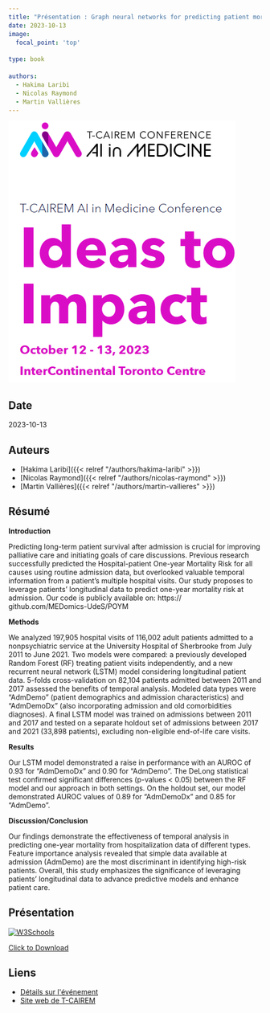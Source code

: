 ```yaml
---
title: "Présentation : Graph neural networks for predicting patient mortality within one year of hospital admission"
date: 2023-10-13
image:
  focal_point: 'top'

type: book

authors:
  - Hakima Laribi
  - Nicolas Raymond
  - Martin Vallières
---
```


![T-CAIREM](tcairem.png)

## Date

2023-10-13

## Auteurs

- [Hakima Laribi]({{< relref "/authors/hakima-laribi" >}})
- [Nicolas Raymond]({{< relref "/authors/nicolas-raymond" >}})
- [Martin Vallières]({{< relref "/authors/martin-vallieres" >}})

## Résumé

  **Introduction**

  Predicting long-term patient survival after admission is crucial for improving palliative care and initiating goals of care discussions. Previous research successfully predicted the Hospital-patient One-year Mortality Risk for all causes using routine
  admission data, but overlooked valuable temporal information from a patient’s multiple hospital visits. Our study proposes to
  leverage patients’ longitudinal data to predict one-year mortality risk at admission. Our code is publicly available on: https://
  github.com/MEDomics-UdeS/POYM

  **Methods**

  We analyzed 197,905 hospital visits of 116,002 adult patients admitted to a nonpsychiatric service at the University Hospital
  of Sherbrooke from July 2011 to June 2021. Two models were compared: a previously developed Random Forest (RF) treating patient visits independently, and a new recurrent neural network (LSTM) model considering longitudinal patient data.
  5-folds cross-validation on 82,104 patients admitted between 2011 and 2017 assessed the benefits of temporal analysis.
  Modeled data types were “AdmDemo” (patient demographics and admission characteristics) and “AdmDemoDx” (also incorporating admission and old comorbidities diagnoses). A final LSTM model was trained on admissions between 2011 and
  2017 and tested on a separate holdout set of admissions between 2017 and 2021 (33,898 patients), excluding non-eligible
  end-of-life care visits.

  **Results**

  Our LSTM model demonstrated a raise in performance with an AUROC of 0.93 for “AdmDemoDx” and 0.90 for “AdmDemo”.
  The DeLong statistical test confirmed significant differences (p-values < 0.05) between the RF model and our approach in
  both settings. On the holdout set, our model demonstrated AUROC values of 0.89 for “AdmDemoDx” and 0.85 for “AdmDemo”.

  **Discussion/Conclusion**

  Our findings demonstrate the effectiveness of temporal analysis in predicting one-year mortality from hospitalization data of
  different types. Feature importance analysis revealed that simple data available at admission (AdmDemo) are the most discriminant in identifying high-risk patients. Overall, this study emphasizes the significance of leveraging patients’ longitudinal
  data to advance predictive models and enhance patient care.

## Présentation
<a href="assets/media/code.png" download>
<img src="media/code.png" alt="W3Schools">
</a>

<a href="media/code.png" download>Click to Download</a>

## Liens

- [Détails sur l'événement](https://tcairem-conference.ca/)
- [Site web de T-CAIREM](https://tcairem.utoronto.ca/)
